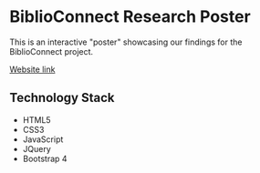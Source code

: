 # BiblioConnect Research Poster

This is an interactive "poster" showcasing our findings for the BiblioConnect project. 

[Website link](https://chtmp223.github.io/BiblioConnect-website)

## Technology Stack
* HTML5 
* CSS3
* JavaScript
* JQuery
* Bootstrap 4
